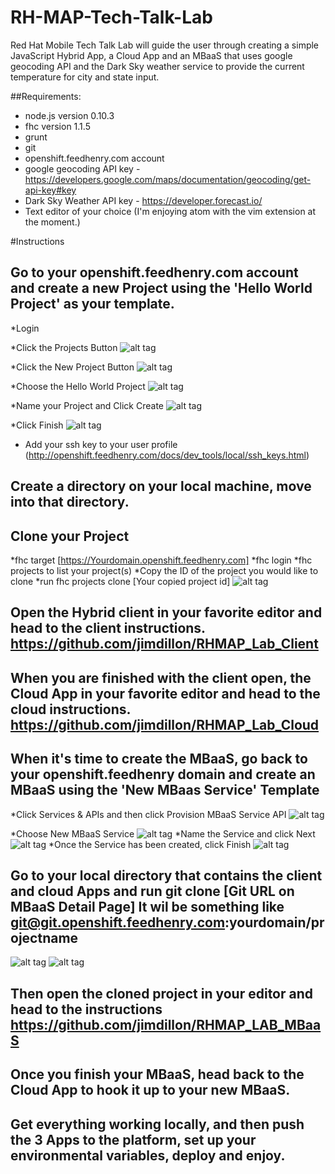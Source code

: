# RH-MAP-Tech-Talk-Lab
Red Hat Mobile Tech Talk Lab will guide the user through creating a simple JavaScript Hybrid App, a Cloud App and an MBaaS that uses google geocoding API and the Dark Sky weather service to provide the current temperature for city and state input.

##Requirements:
* node.js version 0.10.3
* fhc version 1.1.5
* grunt
* git
* openshift.feedhenry.com account
* google geocoding API key - https://developers.google.com/maps/documentation/geocoding/get-api-key#key
* Dark Sky Weather API key - https://developer.forecast.io/
* Text editor of your choice (I'm enjoying atom with the vim extension at the moment.)

#Instructions
## Go to your openshift.feedhenry.com account and create a new Project using the 'Hello World Project' as your template.
  *Login
  
  *Click the Projects Button
![alt tag](https://raw.github.com/jimdillon/RH-MAP-Tech-Talk-Lab/master/create_project_0.jpg)
  
  *Click the New Project Button
![alt tag](https://raw.github.com/jimdillon/RH-MAP-Tech-Talk-Lab/master/create_project_1.jpg)
  
  *Choose the Hello World Project
![alt tag](https://raw.github.com/jimdillon/RH-MAP-Tech-Talk-Lab/master/create_project_2.jpg)
  
  *Name your Project and Click Create
![alt tag](https://raw.github.com/jimdillon/RH-MAP-Tech-Talk-Lab/master/create_project_3.jpg)
  
  *Click Finish
  ![alt tag](https://raw.github.com/jimdillon/RH-MAP-Tech-Talk-Lab/master/create_project_4.jpg)

* Add your ssh key to your user profile (http://openshift.feedhenry.com/docs/dev_tools/local/ssh_keys.html)

## Create a directory on your local machine, move into that directory.
## Clone your Project
  *fhc target [https://Yourdomain.openshift.feedhenry.com]
  *fhc login
  *fhc projects to list your project(s)
  *Copy the ID of the project you would like to clone
  *run fhc projects clone [Your copied project id]
![alt tag](https://raw.github.com/jimdillon/RH-MAP-Tech-Talk-Lab/master/lab_fhc.jpg)

## Open the Hybrid client in your favorite editor and head to the client instructions. https://github.com/jimdillon/RHMAP_Lab_Client

## When you are finished with the client open, the Cloud App in your favorite editor and head to the cloud instructions. https://github.com/jimdillon/RHMAP_Lab_Cloud

## When it's time to create the MBaaS, go back to your openshift.feedhenry domain and create an MBaaS using the 'New MBaas Service' Template

*Click Services & APIs and then click Provision MBaaS Service API
![alt tag](https://raw.github.com/jimdillon/RH-MAP-Tech-Talk-Lab/master/create_MBaaS_0.jpg)

*Choose New MBaaS Service
![alt tag](https://raw.github.com/jimdillon/RH-MAP-Tech-Talk-Lab/master/create_MBaaS_1.jpg)
*Name the Service and click Next
![alt tag](https://raw.github.com/jimdillon/RH-MAP-Tech-Talk-Lab/master/create_MBaaS_2.jpg)
*Once the Service has been created, click Finish
![alt tag](https://raw.github.com/jimdillon/RH-MAP-Tech-Talk-Lab/master/create_MBaaS_3.jpg)

## Go to your local directory that contains the client and cloud Apps and run git clone [Git URL on MBaaS Detail Page]  It wil be something like git@git.openshift.feedhenry.com:yourdomain/projectname
![alt tag](https://raw.github.com/jimdillon/RH-MAP-Tech-Talk-Lab/master/create_MBaaS_4.jpg)
![alt tag](https://raw.github.com/jimdillon/RH-MAP-Tech-Talk-Lab/master/create_MBaaS_5.jpg)

## Then open the cloned project in your editor and head to the instructions https://github.com/jimdillon/RHMAP_LAB_MBaaS

## Once you finish your MBaaS, head back to the Cloud App to hook it up to your new MBaaS.

## Get everything working locally, and then push the 3 Apps to the platform, set up your environmental variables, deploy and enjoy.
